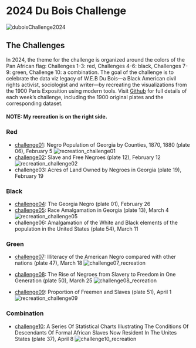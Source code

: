 # 2024 Du Bois Challenge
![duboisChallenge2024](https://github.com/sndaba/2024DuBoisChallengeInRstats/assets/53818579/4b18b046-b06f-4bb6-b071-3b27dab2293f)
## The Challenges

In 2024, the theme for the challenge is organized around the colors of the Pan African flag: Challenges 1-3: red, Challenges 4-6: black, Challenges 7-9: green, Challenge 10: a combination.
The goal of the challenge is to celebrate the data viz legacy of W.E.B Du Bois—a Black American civil rights activist, sociologist and writer—by recreating the visualizations from the 1900 Paris Exposition using modern tools. 
Visit [Github](https://github.com/ajstarks/dubois-data-portraits/blob/master/challenge/2024/README.md) for full details of each week’s challenge, including the 1900 original plates and the corresponding dataset.
####  NOTE: My recreation is on the right side.

### Red
+ [challenge01](https://github.com/sndaba/2024DuBoisChallengeInRstats/tree/main/challenge01): Negro Population of Georgia by Counties, 1870, 1880 (plate 06), February 5
  ![recreation_challenge01](https://github.com/sndaba/2024DuBoisChallengeInRstats/assets/53818579/714d040e-2b05-4ce2-81d2-63b9c0e5bf2e)
+ [challenge02](https://github.com/sndaba/2024DuBoisChallengeInRstats/tree/main/challenge02): Slave and Free Negroes (plate 12), February 12
  ![recreation_challenge02](https://github.com/sndaba/2024DuBoisChallengeInRstats/assets/53818579/091abd57-3f6f-4deb-b454-0090d109fc0c)
+ challenge03: Acres of Land Owned by Negroes in Georgia (plate 19), February 19

### Black
+ [challenge04](https://github.com/sndaba/2024DuBoisChallengeInRstats/tree/main/challenge04): The Georgia Negro (plate 01), February 26
+ [challenge05](https://github.com/sndaba/2024DuBoisChallengeInRstats/tree/main/challenge05): Race Amalgamation in Georgia (plate 13), March 4
  ![recreation_challenge05](https://github.com/sndaba/2024DuBoisChallengeInRstats/assets/53818579/40b93d30-02d1-45dc-b281-19adad265711)
+ challenge06: Amalgamation of the White and Black elements of the population in the United States (plate 54), March 11

### Green
+ [challenge07](https://github.com/sndaba/2024DuBoisChallengeInRstats/tree/main/challenge07): Illiteracy of the American Negro compared with other nations (plate 47), March 18
 ![challenge07_recreation](https://github.com/sndaba/2024DuBoisChallengeInRstats/assets/53818579/808f3b75-30fc-4025-b9ce-8a78f9d76551)

+ [challenge08](https://github.com/sndaba/2024DuBoisChallengeInRstats/tree/main/challenge08): The Rise of Negroes from Slavery to Freedom in One Generation (plate 50), March 25
  ![challenge08_recreation](https://github.com/sndaba/2024DuBoisChallengeInRstats/assets/53818579/86ba2127-bb77-4b03-9c7e-e7205f374a42)

+ [challenge09](https://github.com/sndaba/2024DuBoisChallengeInRstats/tree/main/challenge09): Proportion of Freemen and Slaves (plate 51), April 1
![recreation_challenge09](https://github.com/sndaba/2024DuBoisChallengeInRstats/assets/53818579/86dcd9cf-bb8e-49d3-b02e-1eaac0f66770)


### Combination
+ [challenge10:](https://github.com/sndaba/2024DuBoisChallengeInRstats/tree/main/challenge10) A Series Of Statistical Charts Illustrating The Conditions Of Descendants Of Formal African Slaves Now Resident In The Unites States (plate 37), April 8
  ![challenge10_recreation](https://github.com/sndaba/2024DuBoisChallengeInRstats/assets/53818579/8752a3c1-decb-4b42-ac4e-88f1bd6c5f2c)

